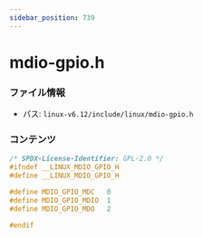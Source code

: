 ```yaml
---
sidebar_position: 739
---
```

# mdio-gpio.h

### ファイル情報

- パス: `linux-v6.12/include/linux/mdio-gpio.h`

### コンテンツ

```h
/* SPDX-License-Identifier: GPL-2.0 */
#ifndef __LINUX_MDIO_GPIO_H
#define __LINUX_MDIO_GPIO_H

#define MDIO_GPIO_MDC	0
#define MDIO_GPIO_MDIO	1
#define MDIO_GPIO_MDO	2

#endif

```
